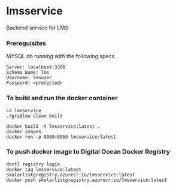 # lmsservice
Backend service for LMS 

### Prerequisites 
MYSQL db running with the following specs  
```
Server: localhost:3306
Schema Name: lms
Username: lmsuser
Password: <protected>
```

### To build and run the docker container 
```
cd lmsservice   
./gradlew clean build

docker build -t lmsservice:latest .  
docker images  
docker run -p 8080:8080 lmsservice:latest
```

### To push docker image to Digital Ocean Docker Registry
```
doctl registry login 
docker tag lmsservice:latest skolarlistgregistry.azurecr.io/lmsservice:latest
docker push skolarlistgregistry.azurecr.io/lmsservice:latest
```
<!--
docker tag lmsservice:latest registry.digitalocean.com/skolarli/lmssservice:latest
docker push registry.digitalocean.com/skolarli/lmssservice:latest
-->

